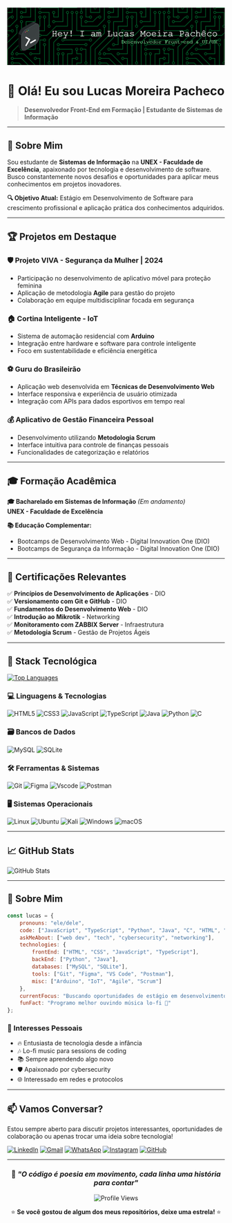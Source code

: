 ![Header](github-header-image.png)

# 👋 Olá! Eu sou Lucas Moreira Pacheco

> **Desenvolvedor Front-End em Formação | Estudante de Sistemas de Informação**

---

## 🎯 Sobre Mim

Sou estudante de **Sistemas de Informação** na **UNEX - Faculdade de Excelência**, apaixonado por tecnologia e desenvolvimento de software. Busco constantemente novos desafios e oportunidades para aplicar meus conhecimentos em projetos inovadores.

**🔍 Objetivo Atual:** Estágio em Desenvolvimento de Software para crescimento profissional e aplicação prática dos conhecimentos adquiridos.

---

## 🏆 Projetos em Destaque

### 🛡️ **Projeto VIVA - Segurança da Mulher** | 2024
- Participação no desenvolvimento de aplicativo móvel para proteção feminina
- Aplicação de metodologia **Agile** para gestão do projeto
- Colaboração em equipe multidisciplinar focada em segurança

### 🏠 **Cortina Inteligente - IoT**
- Sistema de automação residencial com **Arduino**
- Integração entre hardware e software para controle inteligente
- Foco em sustentabilidade e eficiência energética

### ⚽ **Guru do Brasileirão**
- Aplicação web desenvolvida em **Técnicas de Desenvolvimento Web**
- Interface responsiva e experiência de usuário otimizada
- Integração com APIs para dados esportivos em tempo real

### 💰 **Aplicativo de Gestão Financeira Pessoal**
- Desenvolvimento utilizando **Metodologia Scrum**
- Interface intuitiva para controle de finanças pessoais
- Funcionalidades de categorização e relatórios

---

## 🎓 Formação Acadêmica

**🎓 Bacharelado em Sistemas de Informação** *(Em andamento)*  
**UNEX - Faculdade de Excelência**

**📚 Educação Complementar:**
- Bootcamps de Desenvolvimento Web - Digital Innovation One (DIO)
- Bootcamps de Segurança da Informação - Digital Innovation One (DIO)

---

## 🏅 Certificações Relevantes

✅ **Princípios de Desenvolvimento de Aplicações** - DIO  
✅ **Versionamento com Git e GitHub** - DIO  
✅ **Fundamentos do Desenvolvimento Web** - DIO  
✅ **Introdução ao Mikrotik** - Networking  
✅ **Monitoramento com ZABBIX Server** - Infraestrutura  
✅ **Metodologia Scrum** - Gestão de Projetos Ágeis  

---

## 🚀 Stack Tecnológica

[![Top Languages](https://github-readme-stats.vercel.app/api/top-langs/?username=lucaslmp2&layout=compact&theme=dracula)](https://github.com/lucaslmp2)

### 💻 Linguagens & Tecnologias
![HTML5](https://img.shields.io/badge/HTML5-E34F26?style=for-the-badge&logo=html5&logoColor=white)
![CSS3](https://img.shields.io/badge/CSS3-1572B6?style=for-the-badge&logo=css3&logoColor=white)
![JavaScript](https://img.shields.io/badge/JavaScript-F7DF1E?style=for-the-badge&logo=javascript&logoColor=black)
![TypeScript](https://img.shields.io/badge/TypeScript-007ACC?style=for-the-badge&logo=typescript&logoColor=white)
![Java](https://img.shields.io/badge/java-%23ED8B00.svg?style=for-the-badge&logo=openjdk&logoColor=white)
![Python](https://img.shields.io/badge/python-3670A0?style=for-the-badge&logo=python&logoColor=ffdd54)
![C](https://img.shields.io/badge/C-00599C?style=for-the-badge&logo=c&logoColor=white)

### 🗃️ Bancos de Dados
![MySQL](https://img.shields.io/badge/MySQL-00000F?style=for-the-badge&logo=mysql&logoColor=white)
![SQLite](https://img.shields.io/badge/SQLite-000?style=for-the-badge&logo=sqlite&logoColor=07405E)

### 🛠️ Ferramentas & Sistemas
![Git](https://img.shields.io/badge/GIT-E44C30?style=for-the-badge&logo=git&logoColor=white)
![Figma](https://img.shields.io/badge/Figma-696969?style=for-the-badge&logo=figma&logoColor=figma)
![Vscode](https://img.shields.io/badge/Vscode-007ACC?style=for-the-badge&logo=visual-studio-code&logoColor=white)
![Postman](https://img.shields.io/badge/Postman-FF6C37.svg?style=for-the-badge&logo=Postman&logoColor=white)

### 🖥️ Sistemas Operacionais
![Linux](https://img.shields.io/badge/Linux-000?style=for-the-badge&logo=linux&logoColor=FCC624)
![Ubuntu](https://img.shields.io/badge/Ubuntu-35495E?style=for-the-badge&logo=ubuntu&logoColor=2CA5E0)
![Kali](https://img.shields.io/badge/Kali-268BEE?style=for-the-badge&logo=kalilinux&logoColor=white)
![Windows](https://img.shields.io/badge/Windows-000?style=for-the-badge&logo=windows&logoColor=2CA5E0)
![macOS](https://img.shields.io/badge/mac%20os-000000?style=for-the-badge&logo=macos&logoColor=F0F0F0)

---

## 📈 GitHub Stats

![GitHub Stats](https://github-readme-stats.vercel.app/api?username=lucaslmp2&show_icons=true&theme=transparent)

---

## 🌟 Sobre Mim

```javascript
const lucas = {
    pronouns: "ele/dele",
    code: ["JavaScript", "TypeScript", "Python", "Java", "C", "HTML", "CSS"],
    askMeAbout: ["web dev", "tech", "cybersecurity", "networking"],
    technologies: {
        frontEnd: ["HTML", "CSS", "JavaScript", "TypeScript"],
        backEnd: ["Python", "Java"],
        databases: ["MySQL", "SQLite"],
        tools: ["Git", "Figma", "VS Code", "Postman"],
        misc: ["Arduino", "IoT", "Agile", "Scrum"]
    },
    currentFocus: "Buscando oportunidades de estágio em desenvolvimento",
    funFact: "Programo melhor ouvindo música lo-fi 🎵"
};
```

### 🎯 Interesses Pessoais
- 🔥 Entusiasta de tecnologia desde a infância
- 🎶 Lo-fi music para sessions de coding
- 📚 Sempre aprendendo algo novo
- 🛡️ Apaixonado por cybersecurity
- 🌐 Interessado em redes e protocolos

---

## 📫 Vamos Conversar?

Estou sempre aberto para discutir projetos interessantes, oportunidades de colaboração ou apenas trocar uma ideia sobre tecnologia!

[![LinkedIn](https://img.shields.io/badge/LinkedIn-0077B5?style=for-the-badge&logo=linkedin&logoColor=white)](https://www.linkedin.com/in/lucas-moreira-pacheco-32537620b/)
[![Gmail](https://img.shields.io/badge/Gmail-333333?style=for-the-badge&logo=gmail&logoColor=red)](mailto:lucaspachecolp2@gmail.com)
[![WhatsApp](https://img.shields.io/badge/WhatsApp-25D366?style=for-the-badge&logo=whatsapp&logoColor=white)](https://wa.me/5573988716897)
[![Instagram](https://img.shields.io/badge/-Instagram-%23E4405F?style=for-the-badge&logo=instagram&logoColor=white)](https://www.instagram.com/lucasmoreirapacheco_/)
[![GitHub](https://img.shields.io/badge/GitHub-100000?style=for-the-badge&logo=github&logoColor=white)](https://github.com/lucaslmp2)

---

<div align="center">
  
### 💭 *"O código é poesia em movimento, cada linha uma história para contar"*

![Profile Views](https://komarev.com/ghpvc/?username=lucaslmp2&style=for-the-badge&color=brightgreen)

⭐️ **Se você gostou de algum dos meus repositórios, deixe uma estrela!** ⭐️

</div>
